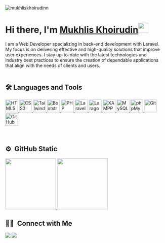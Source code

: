 <p align="left"> <img src="https://komarev.com/ghpvc/?username=mukhliskhoirudinn&label=Profile%20views&color=0e75b6&style=flat" alt="mukhliskhoirudinn" /> </p>

<h1 align="left">Hi there, I'm <a href="https://github.com/mukhliskhoirudinn/" target="_blank">Mukhlis Khoirudin</a><img src="https://github.com/blackcater/blackcater/raw/main/images/Hi.gif" height="32" /></h1>
I am a Web Developer specializing in back-end development with Laravel. My focus is on delivering effective and high-quality solutions that improve user experiences. I stay up-to-date with the latest technologies and industry best practices to ensure the creation of dependable applications that align with the needs of clients and users.
<br><br>

## 🛠  Languages and Tools
<p align="left">
  <!-- Frontend Technologies -->
  <a href="https://developer.mozilla.org/en-US/docs/Web/HTML" target="_blank">
    <img src="https://cdn.simpleicons.org/html5/E34F26" title="HTML5" alt="HTML5" width="40" height="40"/>
  </a>
  <a href="https://developer.mozilla.org/en-US/docs/Web/CSS" target="_blank">
    <img src="https://cdn.simpleicons.org/css3/1572B6" title="CSS3" alt="CSS3" width="40" height="40"/>
  </a>
  <a href="https://tailwindcss.com/" target="_blank">
    <img src="https://cdn.simpleicons.org/tailwindcss/06B6D4" title="Tailwind CSS" alt="Tailwind CSS" width="40" height="40"/>
  </a>
  <a href="https://getbootstrap.com/" target="_blank">
    <img src="https://cdn.simpleicons.org/bootstrap/563D7C" title="Bootstrap" alt="Bootstrap" width="40" height="40"/>
  </a>
  <!-- Backend Technologies -->
  <a href="https://www.php.net/" target="_blank">
    <img src="https://cdn.simpleicons.org/php/777BB4" title="PHP" alt="PHP" width="40" height="40"/>
  </a>
  <a href="https://laravel.com/" target="_blank">
    <img src="https://cdn.simpleicons.org/laravel/FF2D20" title="Laravel" alt="Laravel" width="40" height="40"/>
  </a>
  <!-- Development Environment -->
  <a href="https://laragon.org/" target="_blank">
    <img src="https://cdn.simpleicons.org/laragon/0E83CD" title="Laragon" alt="Laragon" width="40" height="40"/>
  </a>
  <a href="https://www.apachefriends.org/index.html" target="_blank">
    <img src="https://cdn.simpleicons.org/xampp/FB7A24" title="XAMPP" alt="XAMPP" width="40" height="40"/>
  </a>
  <a href="https://www.mysql.com/" target="_blank">
    <img src="https://cdn.simpleicons.org/mysql/4479A1" title="MySQL" alt="MySQL" width="40" height="40"/>
  </a>
  <a href="https://www.phpmyadmin.net/" target="_blank">
    <img src="https://cdn.simpleicons.org/phpmyadmin/6C78AF" title="phpMyAdmin" alt="phpMyAdmin" width="40" height="40"/>
  </a>
  <!-- Version Control -->
  <a href="https://git-scm.com/" target="_blank">
    <img src="https://cdn.simpleicons.org/git/F05032" title="Git" alt="Git" width="40" height="40"/>
  </a>
  <a href="https://github.com/" target="_blank">
    <img src="https://cdn.simpleicons.org/github/181717" title="GitHub" alt="GitHub" width="40" height="40"/>
  </a>
</p>
<br>

## ⚙️ &nbsp;GitHub Static
<!-- snake graph -->
<div align="left">
<!--   <picture>
    <source media="(prefers-color-scheme: dark)" srcset="https://github.com/mukhliskhoirudinn/mukhliskhoirudinn/blob/main/github-contribution-grid-snake-dark.svg" />
    <source media="(prefers-color-scheme: light), (prefers-color-scheme: no-preference)" srcset="https://github.com/mukhliskhoirudinn/mukhliskhoirudinn/blob/main/github-contribution-grid-snake.svg" />
    <img src="https://github.com/mukhliskhoirudinn/mukhliskhoirudinn/blob/main/github-contribution-grid-snake.svg" alt="github-snake" />
  </picture> -->
</div>
<!-- <br> -->

<p align="left">
<a href="https://github.com/mukhliskhoirudinn">
  <img height="160em" src="https://github-readme-stats-eight-theta.vercel.app/api?username=mukhliskhoirudinn&show_icons=true&theme=algolia&include_all_commits=true&count_private=true"/>
  <img height="160em" src="https://github-readme-stats-eight-theta.vercel.app/api/top-langs/?username=mukhliskhoirudinn&layout=compact&layout=compact&theme=algolia"/>
</a>
</p>

## 🤝🏻 &nbsp;Connect with Me
<p align="left">
  <a href="https://linkedin.com/in/mukhliskhoirudinn"><img src="https://img.shields.io/badge/LinkedIn%20-0077B5?style=flat&logo=Linkedin&logoColor=white"/></a>
  <a href="https://instagram.com/mukhliskhoirudinn"><img src="https://img.shields.io/badge/Instagram-E4405F?style=flat&logo=Instagram&logoColor=white"/></a>
</p>


